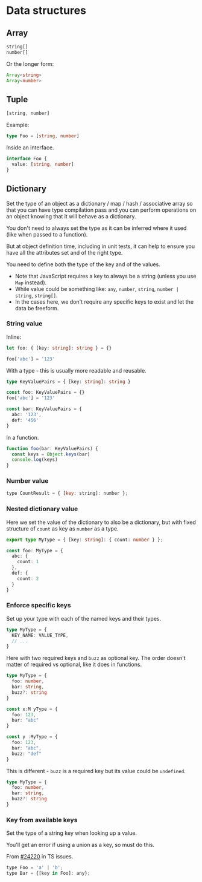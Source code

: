 # Data structures


## Array

```typescript
string[]
number[]
```

Or the longer form:

```typescript
Array<string>
Array<number>
```


## Tuple

```typescript
[string, number]
```

Example:

```typescript
type Foo = [string, number]
```

Inside an interface.

```typescript
interface Foo {
  value: [string, number]
}
```


## Dictionary

Set the type of an object as a dictionary / map / hash / associative array so that you can have type compilation pass and you can perform operations on an object knowing that it will behave as a dictionary.

You don't need to always set the type as it can be inferred where it used (like when passed to a function).

But at object definition time, including in unit tests, it can help to ensure you have all the attributes set and of the right type.

You need to define both the type of the key and of the values. 

- Note that JavaScript requires a key to always be a string (unless you use `Map` instead).
- While value could be something like: `any`, `number`, `string`, `number | string`, `string[]`.
- In the cases here, we don't require any specific keys to exist and let the data be freeform.

### String value

Inline:

```typescript
let foo: { [key: string]: string } = {}

foo['abc'] = '123'
```

With a type - this is usually more readable and reusable.

```typescript
type KeyValuePairs = { [key: string]: string }

const foo: KeyValuePairs = {}
foo['abc'] = '123'

const bar: KeyValuePairs = {
  abc: '123',
  def: '456'
}
```

In a function.

```typescript
function foo(bar: KeyValuePairs) {
  const keys = Object.keys(bar)
  console.log(keys)
}
```

### Number value

```javascript
type CountResult = { [key: string]: number };
```

### Nested dictionary value

Here we set the value of the dictionary to also be a dictionary, but with fixed structure of `count` as key as `number` as a type.

```typescript
export type MyType = { [key: string]: { count: number } };

const foo: MyType = {
  abc: {
    count: 1
  },
  def: {
    count: 2
  }
}
```

### Enforce specific keys

Set up your type with each of the named keys and their types.

```typescript
type MyType = {
  KEY_NAME: VALUE_TYPE,
  // ...
}
```

Here with two required keys and `buzz` as optional key. The order doesn't matter of required vs optional, like it does in functions.

```typescript
type MyType = {
  foo: number,
  bar: string,
  buzz?: string
}

const x:M yType = {
  foo: 123,
  bar: "abc"
}

const y :MyType = {
  foo: 123,
  bar: "abc",
  buzz: "def"
}
```

This is different - `buzz` is a required key but its value could be `undefined`.

```typescript
type MyType = {
  foo: number,
  bar: string,
  buzz?: string
}
```


### Key from available keys

Set the type of a string key when looking up a value.

You'll get an error if using a union as a key, so must do this.

From [#24220](https://github.com/Microsoft/TypeScript/issues/24220) in TS issues.

```javascript
type Foo = 'a' | 'b';
type Bar = {[key in Foo]: any};
```
